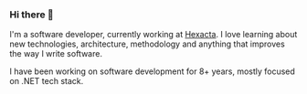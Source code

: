 ### Hi there 👋

I'm a software developer, currently working at [Hexacta](https://www.hexacta.com/). I love learning about new technologies, architecture, methodology and anything that improves the way I write software.

I have been working on software development for 8+ years, mostly focused on .NET tech stack.
<!--

Some facts about me:

- 🔭 I’m currently working at [Hexacta](https://www.hexacta.com/)
- 🌱 I’m currently learning AWS and Terraform.
- 💬 Ask me about .NET
- 📫 How to reach me:
  - Twitter: [@albertocruzdg](https://twitter.com/albertocruzdg)
  - Instagram: [@albertocruzdg](https://instagram.com/albertocruzdg)
- ⚡ Fun fact:
-->
